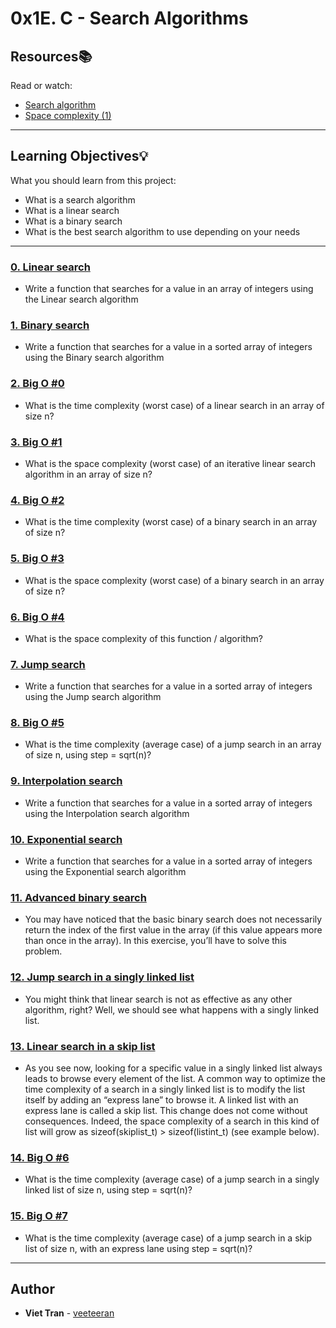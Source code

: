 # 0x1E. C - Search Algorithms

## Resources:books:
Read or watch:
* [Search algorithm](https://intranet.hbtn.io/rltoken/ntNFhA9urmBxZfcn8gjsqw)
* [Space complexity (1)](https://intranet.hbtn.io/rltoken/pPScxisIQ0eOPBPXkjcEmg)

---
## Learning Objectives:bulb:
What you should learn from this project:

* What is a search algorithm
* What is a linear search
* What is a binary search
* What is the best search algorithm to use depending on your needs

---

### [0. Linear search](./0-linear.c)
* Write a function that searches for a value in an array of integers using the Linear search algorithm


### [1. Binary search](./1-binary.c)
* Write a function that searches for a value in a sorted array of integers using the Binary search algorithm


### [2. Big O #0](./2-O)
* What is the time complexity (worst case) of a linear search in an array of size n?


### [3. Big O #1](./3-O)
* What is the space complexity (worst case) of an iterative linear search algorithm in an array of size n?


### [4. Big O #2](./4-O)
* What is the time complexity (worst case) of a binary search in an array of size n?


### [5. Big O #3](./5-O)
* What is the space complexity (worst case) of a binary search in an array of size n?


### [6. Big O #4](./6-O)
* What is the space complexity of this function / algorithm?


### [7. Jump search](./100-jump.c)
* Write a function that searches for a value in a sorted array of integers using the Jump search algorithm


### [8. Big O #5](./101-O)
* What is the time complexity (average case) of a jump search in an array of size n, using step = sqrt(n)?


### [9. Interpolation search](./102-interpolation.c)
* Write a function that searches for a value in a sorted array of integers using the Interpolation search algorithm


### [10. Exponential search](./103-exponential.c)
* Write a function that searches for a value in a sorted array of integers using the Exponential search algorithm


### [11. Advanced binary search](./104-advanced_binary.c)
* You may have noticed that the basic binary search does not necessarily return the index of the first value in the array (if this value appears more than once in the array).
In this exercise, you’ll have to solve this problem.


### [12. Jump search in a singly linked list](./105-jump_list.c)
* You might think that linear search is not as effective as any other algorithm, right? Well, we should see what happens with a singly linked list.


### [13. Linear search in a skip list](./106-linear_skip.c)
* As you see now, looking for a specific value in a singly linked list always leads to browse every element of the list.
A common way to optimize the time complexity of a search in a singly linked list is to modify the list itself by adding an “express lane” to browse it.
A linked list with an express lane is called a skip list.
This change does not come without consequences. Indeed, the space complexity of a search in this kind of list will grow as sizeof(skiplist_t) > sizeof(listint_t) (see example below).


### [14. Big O #6](./107-O)
* What is the time complexity (average case) of a jump search in a singly linked list of size n, using step = sqrt(n)?


### [15. Big O #7](./108-O)
* What is the time complexity (average case) of a jump search in a skip list of size n, with an express lane using step = sqrt(n)?

---

## Author
* **Viet Tran** - [veeteeran](https://github.com/veeteeran)